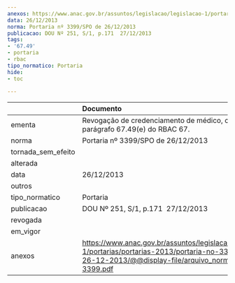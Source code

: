 ```yaml
---
anexos: https://www.anac.gov.br/assuntos/legislacao/legislacao-1/portarias/portarias-2013/portaria-no-3399-spo-de-26-12-2013/@@display-file/arquivo_norma/PA2013-3399.pdf
data: 26/12/2013
norma: Portaria nº 3399/SPO de 26/12/2013
publicacao: DOU Nº 251, S/1, p.171  27/12/2013
tags:
- '67.49'
- portaria
- rbac
tipo_normatico: Portaria
hide: 
- toc 
 
---
```


|                    | Documento                                                                                                                                                         |
|:-------------------|:------------------------------------------------------------------------------------------------------------------------------------------------------------------|
| ementa             | Revogação de credenciamento de médico, com base no parágrafo 67.49(e) do RBAC 67.                                                                                 |
| norma              | Portaria nº 3399/SPO de 26/12/2013                                                                                                                                |
| tornada_sem_efeito |                                                                                                                                                                   |
| alterada           |                                                                                                                                                                   |
| data               | 26/12/2013                                                                                                                                                        |
| outros             |                                                                                                                                                                   |
| tipo_normatico     | Portaria                                                                                                                                                          |
| publicacao         | DOU Nº 251, S/1, p.171  27/12/2013                                                                                                                                |
| revogada           |                                                                                                                                                                   |
| em_vigor           |                                                                                                                                                                   |
| anexos             | https://www.anac.gov.br/assuntos/legislacao/legislacao-1/portarias/portarias-2013/portaria-no-3399-spo-de-26-12-2013/@@display-file/arquivo_norma/PA2013-3399.pdf |